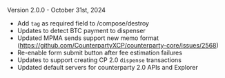 Version 2.0.0 - October 31st, 2024
- Add `tag` as required field to /compose/destroy
- Updates to detect BTC payment to dispenser
- Updated MPMA sends support new memo format (https://github.com/CounterpartyXCP/counterparty-core/issues/2568)
- Re-enable form submit button after fee estimation failures
- Updates to support creating CP 2.0 `dispense` transactions
- Updated default servers for counterparty 2.0 APIs and Explorer